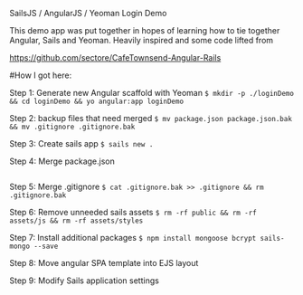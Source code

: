 SailsJS / AngularJS / Yeoman Login Demo

This demo app was put together in hopes of learning how to tie together Angular, Sails and Yeoman. Heavily inspired and some code lifted from

https://github.com/sectore/CafeTownsend-Angular-Rails


#How I got here:

Step 1:
Generate new Angular scaffold with Yeoman
```$ mkdir -p ./loginDemo && cd loginDemo && yo angular:app loginDemo```

Step 2:
backup files that need merged
```$ mv package.json package.json.bak && mv .gitignore .gitignore.bak```

Step 3:
Create sails app
```$ sails new .```

Step 4:
Merge package.json
```

```

Step 5: 
Merge .gitignore
```$ cat .gitignore.bak >> .gitignore && rm .gitignore.bak```

Step 6:
Remove unneeded sails assets
```$ rm -rf public && rm -rf assets/js && rm -rf assets/styles```

Step 7:
Install additional packages
```$ npm install mongoose bcrypt sails-mongo --save```

Step 8:
Move angular SPA template into EJS layout

Step 9:
Modify Sails application settings
